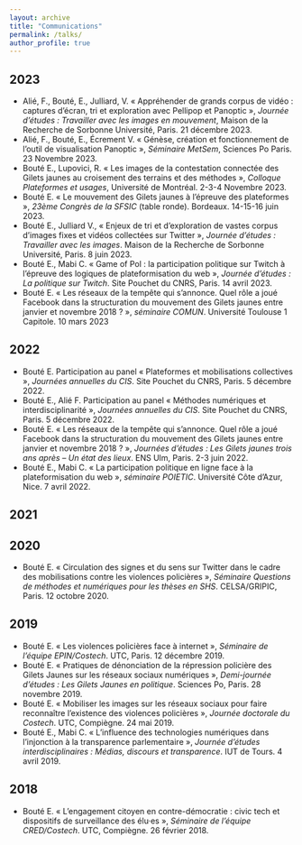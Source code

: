 ```yaml
---
layout: archive
title: "Communications"
permalink: /talks/
author_profile: true
---
```


<!--{% if site.talkmap_link == true %}

<p style="text-decoration:underline;"><a href="/talkmap.html">See a map of all the places I've given a talk!</a></p>

{% endif %}

{% for post in site.talks reversed %}
  {% include archive-single-talk.html %}
{% endfor %}-->

## 2023
* Alié, F., Bouté, E., Julliard, V. « Appréhender de grands corpus de vidéo : captures d’écran, tri et exploration avec Pellipop et Panoptic », *Journée d’études : Travailler avec les images en mouvement*, Maison de la Recherche de Sorbonne Université, Paris. 21 décembre 2023.
* Alié, F., Bouté, E., Écrement V. « Génèse, création et fonctionnement de l’outil de visualisation Panoptic », *Séminaire MetSem*, Sciences Po Paris. 23 Novembre 2023.
* Bouté E., Lupovici, R. « Les images de la contestation connectée des Gilets jaunes au croisement des terrains et des méthodes », *Colloque Plateformes et usages*, Université de Montréal. 2-3-4 Novembre 2023.
* Bouté E. « Le mouvement des Gilets jaunes à l’épreuve des plateformes », *23ème Congrès de la SFSIC* (table ronde). Bordeaux. 14-15-16 juin 2023.
* Bouté E., Julliard V., « Enjeux de tri et d’exploration de vastes corpus d’images fixes et vidéos collectées sur Twitter », *Journée d’études : Travailler avec les images*. Maison de la Recherche de Sorbonne Université, Paris. 8 juin 2023.
* Bouté E., Mabi C. « Game of Pol : la participation politique sur Twitch à l’épreuve des logiques de plateformisation du web », *Journée d’études : La politique sur Twitch*. Site Pouchet du CNRS, Paris. 14 avril 2023.
* Bouté E. « Les réseaux de la tempête qui s’annonce. Quel rôle a joué Facebook dans la structuration du mouvement des Gilets jaunes entre janvier et novembre 2018 ? », *séminaire COMUN*. Université Toulouse 1 Capitole. 10 mars 2023

## 2022
* Bouté E. Participation au panel « Plateformes et mobilisations collectives », *Journées annuelles du CIS*. Site Pouchet du CNRS, Paris. 5 décembre 2022.
* Bouté E., Alié F. Participation au panel « Méthodes numériques et interdisciplinarité », *Journées annuelles du CIS*. Site Pouchet du CNRS, Paris. 5 décembre 2022.
* Bouté E. « Les réseaux de la tempête qui s’annonce. Quel rôle a joué Facebook dans la structuration du mouvement des Gilets jaunes entre janvier et novembre 2018 ? », *Journées d’études : Les Gilets jaunes trois ans après – Un état des lieux*. ENS Ulm, Paris. 2-3 juin 2022.
* Bouté E., Mabi C. « La participation politique en ligne face à la plateformisation du web », *séminaire POIETIC*. Université Côte d’Azur, Nice. 7 avril 2022.

## 2021

## 2020
* Bouté E. « Circulation des signes et du sens sur Twitter dans le cadre des mobilisations contre les violences policières », *Séminaire Questions de méthodes et numériques pour les thèses en SHS*. CELSA/GRIPIC, Paris. 12 octobre 2020.

## 2019
* Bouté E. « Les violences policières face à internet », *Séminaire de l’équipe EPIN/Costech*. UTC, Paris. 12 décembre 2019.
* Bouté E. « Pratiques de dénonciation de la répression policière des Gilets Jaunes sur les réseaux sociaux numériques », *Demi-journée d’études : Les Gilets Jaunes en politique*. Sciences Po, Paris. 28 novembre 2019.
* Bouté E. « Mobiliser les images sur les réseaux sociaux pour faire reconnaître l’existence des violences policières », *Journée doctorale du Costech*. UTC, Compiègne. 24 mai 2019.
* Bouté E., Mabi C. « L’influence des technologies numériques dans l’injonction à la transparence parlementaire », *Journée d’études interdisciplinaires : Médias, discours et transparence*. IUT de Tours. 4 avril 2019.

## 2018
* Bouté E. « L’engagement citoyen en contre-démocratie : civic tech et dispositifs de surveillance des élu·es », *Séminaire de l’équipe CRED/Costech*. UTC, Compiègne. 26 février 2018.
